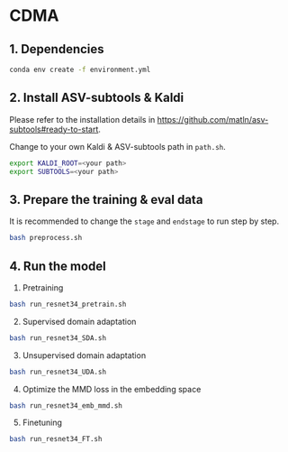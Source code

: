 # CDMA

## 1. Dependencies
```bash
conda env create -f environment.yml
```

## 2. Install ASV-subtools & Kaldi
Please refer to the installation details in https://github.com/matln/asv-subtools#ready-to-start.

Change to your own Kaldi & ASV-subtools path in `path.sh`.

```bash
export KALDI_ROOT=<your path>
export SUBTOOLS=<your path>
```

## 3. Prepare the training & eval data

It is recommended to change the `stage` and `endstage` to run step by step.

```bash
bash preprocess.sh
```

## 4. Run the model

1. Pretraining
  ```bash
  bash run_resnet34_pretrain.sh
  ```
2. Supervised domain adaptation
  ```bash
  bash run_resnet34_SDA.sh
  ```
3. Unsupervised domain adaptation
  ```bash
  bash run_resnet34_UDA.sh
  ```
4. Optimize the MMD loss in the embedding space
  ```bash
  bash run_resnet34_emb_mmd.sh
  ```
5. Finetuning
  ```bash
  bash run_resnet34_FT.sh
  ```
  
